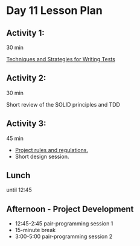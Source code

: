 # Day 11 Lesson Plan

## Activity 1:

30 min

[Techniques and Strategies for Writing Tests](../activities/activity11-1testProcess.md)

## Activity 2:

30 min

Short review of the SOLID principles and TDD

## Activity 3:

45 min

- [Project rules and regulations.](../activities/activity11-2projectRulesHandout.md)
- Short design session.

## Lunch

until 12:45

## Afternoon - Project Development

- 12:45-2:45 pair-programming session 1
- 15-minute break
- 3:00-5:00  pair-programming session 2
